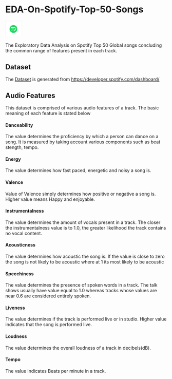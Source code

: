 # EDA-On-Spotify-Top-50-Songs 
<p align="left">
  <img src="Spotify.png" width="10%"/>
</p>


The Exploratory Data Analysis on Spotify Top 50 Global songs concluding the common range of features present in each track.

## Dataset

The [Dataset](https://github.com/adityatiwari18/EDA-On-Spotify-Top-50-Songs/blob/master/Dataset/spotifyTop50.json) is generated from <https://developer.spotify.com/dashboard/>

## Audio Features

This dataset is comprised of various audio features of a track. The basic meaning of each feature is stated below

#### Danceability

The value determines the proficiency by which a person can dance on a song. It is measured by taking account various components such as beat stength, tempo.

#### Energy

The value determines how fast paced, energetic and noisy a song is.

#### Valence

Value of Valence simply determines how positive or negative a song is. Higher value means Happy and enjoyable.

#### Instrumentalness

The value determines the amount of vocals present in a track. The closer the instrumentalness value is to 1.0, the greater likelihood the track contains no vocal content.

#### Acousticness

The value determines how acoustic the song is. If the value is close to zero the song is not likely to be acoustic where at 1 its most likely to be acoustic 

#### Speechiness

The value determines the presence of spoken words in a track. The talk shows usually have value equal to 1.0 whereas tracks whose values are near 0.6 are considered entirely spoken.

#### Liveness

The value determines if the track is performed live or in studio. Higher value indicates that the song is performed live.

#### Loudness

The value determines the overall loudness of a track in decibels(dB).

#### Tempo

The value indicates Beats per minute in a track.

